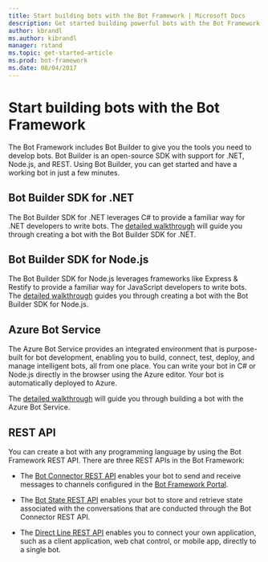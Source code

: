 ```yaml
---
title: Start building bots with the Bot Framework | Microsoft Docs
description: Get started building powerful bots with the Bot Framework and Bot Builder SDKs.
author: kbrandl
ms.author: kibrandl
manager: rstand
ms.topic: get-started-article
ms.prod: bot-framework
ms.date: 08/04/2017
---
```



# Start building bots with the Bot Framework

The Bot Framework includes Bot Builder to give you the tools you need to develop bots. Bot Builder is an open-source SDK with support for .NET, Node.js, and REST. Using Bot Builder, you can get started and have a working bot in just a few minutes.

## Bot Builder SDK for .NET

The Bot Builder SDK for .NET leverages C# to provide a familiar way for .NET developers to write bots. The [detailed walkthrough](~/dotnet/bot-builder-dotnet-quickstart.md) will guide you through creating a bot with the Bot Builder SDK for .NET.

## Bot Builder SDK for Node.js

The Bot Builder SDK for Node.js leverages frameworks like Express & Restify to provide a familiar way for JavaScript developers to write bots. The [detailed walkthrough](~/nodejs/bot-builder-nodejs-quickstart.md) guides you through creating a bot with the Bot Builder SDK for Node.js. 

## Azure Bot Service

The Azure Bot Service provides an integrated environment that is purpose-built for bot development, 
enabling you to build, connect, test, deploy, and manage intelligent bots, all from one place. 
You can write your bot in C# or Node.js directly in the browser using the Azure editor. Your bot is automatically
deployed to Azure.

The [detailed walkthrough](~/azure/azure-bot-service-quickstart.md) will guide you through building a bot with the Azure Bot Service.

## REST API

You can create a bot with any programming language by using the Bot Framework REST API. There are three REST APIs in the Bot Framework:

 - The [Bot Connector REST API][connectorAPI] enables your bot to send and receive messages to channels configured in the [Bot Framework Portal](https://dev.botframework.com/). 

- The [Bot State REST API][stateAPI] enables your bot to store and retrieve state associated with the conversations that are conducted through the Bot Connector REST API.

- The [Direct Line REST API][directLineAPI] enables you to connect your own application, such as a client application, web chat control, or mobile app, directly to a single bot.

[connectorAPI]: https://docs.botframework.com/en-us/restapi/connector/#navtitle
 
[stateAPI]: https://docs.botframework.com/en-us/restapi/state/#navtitle

[directLineAPI]: https://docs.botframework.com/en-us/restapi/directline3/#navtitle
